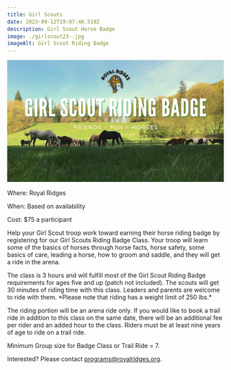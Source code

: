 ```yaml
---
title: Girl Scouts
date: 2023-09-12T19:07:48.519Z
description: Girl Scout Horse Badge
image: ./girlscout23-.jpg
imageAlt: Girl Scout Riding Badge
---
```


![Girl Scout Riding Badge](girlscout23-.jpg 'Girl Scout Riding Badge')

<div className="text-center">
<p className="my-2"><span className="font-semibold">Where:&nbsp;</span>Royal Ridges</p>
<p className="my-2"><span className="font-semibold">When:&nbsp;</span>Based on availability</p>
<p className="mb-2"><span className="font-semibold">Cost:&nbsp;</span>$75 a participant</p>
</div>

<p className="my-4"> Help your Girl Scout troop work toward earning their horse riding badge by registering for our Girl Scouts Riding Badge Class. Your troop will learn some of the basics of horses through horse facts, horse safety, some basics of care, leading a horse, how to groom and saddle, and they will get a ride in the arena.</p>

The class is 3 hours and will fulfill most of the Girl Scout Riding Badge requirements for ages five and up (patch not included). The scouts will get 30 minutes of riding time with this class. Leaders and parents are welcome to ride with them. \*Please note that riding has a weight limit of 250 lbs.\*

The riding portion will be an arena ride only. If you would like to book a trail ride in addition to this class on the same date, there will be an additional fee per rider and an added hour to the class. Riders must be at least nine years of age to ride on a trail ride.

Minimum Group size for Badge Class or Trail Ride = 7.

Interested? Please contact programs@royalridges.org.
